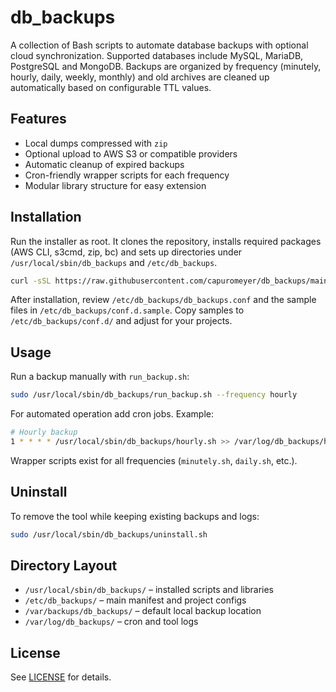 # db_backups

A collection of Bash scripts to automate database backups with optional cloud synchronization. Supported databases include MySQL, MariaDB, PostgreSQL and MongoDB. Backups are organized by frequency (minutely, hourly, daily, weekly, monthly) and old archives are cleaned up automatically based on configurable TTL values.

## Features
- Local dumps compressed with `zip`
- Optional upload to AWS S3 or compatible providers
- Automatic cleanup of expired backups
- Cron-friendly wrapper scripts for each frequency
- Modular library structure for easy extension

## Installation
Run the installer as root. It clones the repository, installs required packages (AWS CLI, s3cmd, zip, bc) and sets up directories under `/usr/local/sbin/db_backups` and `/etc/db_backups`.

```bash
curl -sSL https://raw.githubusercontent.com/capuromeyer/db_backups/main/online_install.sh | sudo bash
```

After installation, review `/etc/db_backups/db_backups.conf` and the sample files in `/etc/db_backups/conf.d.sample`. Copy samples to `/etc/db_backups/conf.d/` and adjust for your projects.

## Usage
Run a backup manually with `run_backup.sh`:

```bash
sudo /usr/local/sbin/db_backups/run_backup.sh --frequency hourly
```

For automated operation add cron jobs. Example:

```bash
# Hourly backup
1 * * * * /usr/local/sbin/db_backups/hourly.sh >> /var/log/db_backups/hourly.log
```

Wrapper scripts exist for all frequencies (`minutely.sh`, `daily.sh`, etc.).

## Uninstall
To remove the tool while keeping existing backups and logs:

```bash
sudo /usr/local/sbin/db_backups/uninstall.sh
```

## Directory Layout
- `/usr/local/sbin/db_backups/` – installed scripts and libraries
- `/etc/db_backups/` – main manifest and project configs
- `/var/backups/db_backups/` – default local backup location
- `/var/log/db_backups/` – cron and tool logs

## License
See [LICENSE](LICENSE) for details.
